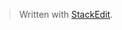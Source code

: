 


> Written with [StackEdit](https://stackedit.io/).
<!--stackedit_data:
eyJoaXN0b3J5IjpbODUxMjA5Nzg1XX0=
-->